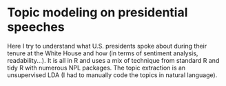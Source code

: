 # Topic modeling on presidential speeches 

Here I try to understand what U.S. presidents spoke about during their tenure at the White House and how (in terms of sentiment analysis, readability...). 
It is all in R and uses a mix of technique from standard R and tidy R with numerous NPL packages. The topic extraction is an unsupervised LDA (I had to manually code the topics in natural language). 

